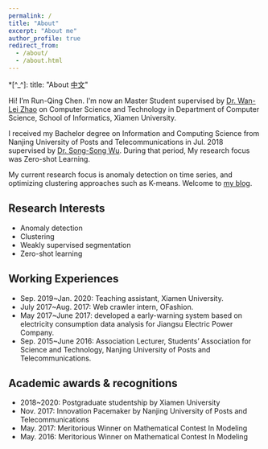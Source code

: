 ```yaml
---
permalink: /
title: "About"
excerpt: "About me"
author_profile: true
redirect_from:
  - /about/
  - /about.html
---
```


*[^_^]: title: "About [中文](http://runqingchen.rexking6.top/about_cn)"

Hi! I’m Run-Qing Chen. I'm now an Master Student supervised by [Dr. Wan-Lei Zhao](http://pami.xmu.edu.cn/~wlzhao/index.htm) on Computer Science and Technology in Department of Computer Science, School of Informatics, Xiamen University. 

I received my Bachelor degree on Information and Computing Science from Nanjing University of Posts and Telecommunications in Jul. 2018 supervised by [Dr. Song-Song Wu](https://www.researchgate.net/profile/Songsong_Wu). During that period, My research focus was Zero-shot Learning.

My current research focus is anomaly detection on time series, and optimizing clustering approaches such as K-means. Welcome to [my blog](http://blog.rexking6.top/).

## Research Interests

* Anomaly detection
* Clustering
* Weakly supervised segmentation
* Zero-shot learning

## Working Experiences

* Sep. 2019\~Jan. 2020: Teaching assistant, Xiamen University.
* July 2017\~Aug. 2017: Web crawler intern, OFashion.
* May 2017\~June 2017: developed a early-warning system based on electricity consumption data analysis for Jiangsu Electric Power Company.
* Sep. 2015\~June 2016: Association Lecturer, Students’ Association for Science and Technology, Nanjing University of Posts and Telecommunications.
 
## Academic awards & recognitions

* 2018\~2020: Postgraduate studentship by Xiamen University
* Nov. 2017: Innovation Pacemaker by Nanjing University of Posts and Telecommunications
* May. 2017: Meritorious Winner on Mathematical Contest In Modeling
* May. 2016: Meritorious Winner on Mathematical Contest In Modeling